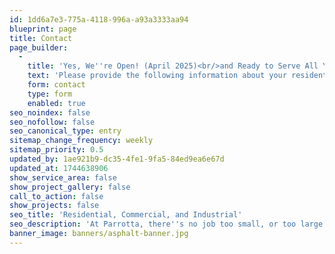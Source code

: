 ```yaml
---
id: 1dd6a7e3-775a-4118-996a-a93a3333aa94
blueprint: page
title: Contact
page_builder:
  -
    title: 'Yes, We''re Open! (April 2025)<br/>and Ready to Serve All Your Paving Needs!<br/>Schedule an Appointment'
    text: 'Please provide the following information about your residential, commercial, or industrial job. We''ll give you a call to set up a time for a site visit and to provide you a FREE estimate. At Parrotta, there''s no job too small, or too large!'
    form: contact
    type: form
    enabled: true
seo_noindex: false
seo_nofollow: false
seo_canonical_type: entry
sitemap_change_frequency: weekly
sitemap_priority: 0.5
updated_by: 1ae921b9-dc35-4fe1-9fa5-84ed9ea6e67d
updated_at: 1744638906
show_service_area: false
show_project_gallery: false
call_to_action: false
show_projects: false
seo_title: 'Residential, Commercial, and Industrial'
seo_description: 'At Parrotta, there''s no job too small, or too large! Get in touch with us to get your FREE estimate. Use our online form or call us at 304-292-0905.'
banner_image: banners/asphalt-banner.jpg
---
```

